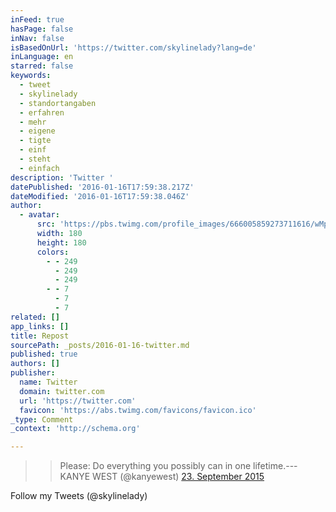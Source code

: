 ```yaml
---
inFeed: true
hasPage: false
inNav: false
isBasedOnUrl: 'https://twitter.com/skylinelady?lang=de'
inLanguage: en
starred: false
keywords:
  - tweet
  - skylinelady
  - standortangaben
  - erfahren
  - mehr
  - eigene
  - tigte
  - einf
  - steht
  - einfach
description: 'Twitter '
datePublished: '2016-01-16T17:59:38.217Z'
dateModified: '2016-01-16T17:59:38.046Z'
author:
  - avatar:
      src: 'https://pbs.twimg.com/profile_images/666005859273711616/wMpcJ5iT_400x400.jpg'
      width: 180
      height: 180
      colors:
        - - 249
          - 249
          - 249
        - - 7
          - 7
          - 7
related: []
app_links: []
title: Repost
sourcePath: _posts/2016-01-16-twitter.md
published: true
authors: []
publisher:
  name: Twitter
  domain: twitter.com
  url: 'https://twitter.com'
  favicon: 'https://abs.twimg.com/favicons/favicon.ico'
_type: Comment
_context: 'http://schema.org'

---
```

> > Please: Do everything you possibly can in one lifetime.--- KANYE WEST (@kanyewest) [23\. September 2015][0]
> 
> 

Follow my  Tweets (@skylinelady)

[0]: https://twitter.com/kanyewest/status/646504665929027584